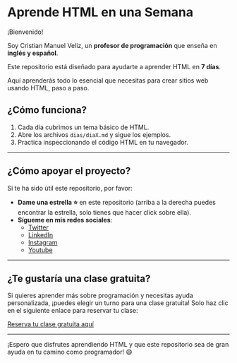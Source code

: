 # Aprende HTML en una Semana

¡Bienvenido! 

Soy Cristian Manuel Veliz, un **profesor de programación** que enseña en **inglés y español**. 

Este repositorio está diseñado para ayudarte a aprender HTML en **7 días**. 

Aquí aprenderás todo lo esencial que necesitas para crear sitios web usando HTML, paso a paso.

## ¿Cómo funciona?
1. Cada día cubrimos un tema básico de HTML.
2. Abre los archivos `dias/diaX.md` y sigue los ejemplos.
3. Practica inspeccionando el código HTML en tu navegador.

---

## ¿Cómo apoyar el proyecto?

Si te ha sido útil este repositorio, por favor:

- **Dame una estrella ⭐** en este repositorio (arriba a la derecha puedes encontrar la estrella, solo tienes que hacer click sobre ella).
- **Sígueme en mis redes sociales**:
  - [Twitter](https://x.com/Manvel_0)
  - [LinkedIn](https://www.linkedin.com/in/cristian-manuel-veliz-/)
  - [Instagram](https://www.instagram.com/manudev.19)
  - [Youtube](https://www.youtube.com/@cristianmanuelveliz)
---

## ¿Te gustaría una clase gratuita?

Si quieres aprender más sobre programación y necesitas ayuda personalizada, ¡puedes elegir un turno para una clase gratuita! Solo haz clic en el siguiente enlace para reservar tu clase:

[Reserva tu clase gratuita aquí](https://calendar.google.com/calendar/u/0/appointments/schedules/AcZssZ0HG25Sux8f2fGPpcppY5a-voU1aXwXDeMQPTJQbBhJqrV324nal_3QrLRwsyZzAS8ffRoM-Qbl)

---

¡Espero que disfrutes aprendiendo HTML y que este repositorio sea de gran ayuda en tu camino como programador! 😄
